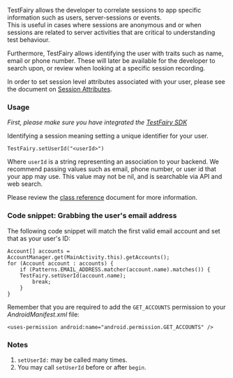 
TestFairy allows the developer to correlate sessions to app specific information such as users, server-sessions or events.   
This is useful in cases where sessions are anonymous and or when sessions are related to server activities that are critical to understanding test behaviour.

Furthermore, TestFairy allows identifying the user with traits such as name, email or phone number. These will later be available for the developer to search upon, or review when looking at a specific session recording.

In order to set session level attributes associated with your user, please see the document on [Session Attributes](https://docs.testfairy.com/Android/Session_Attributes.html).

### Usage

*First, please make sure you have integrated the [TestFairy SDK](Integrating_Android_SDK.html)*

Identifying a session meaning setting a unique identifier for your user.

`TestFairy.setUserId("<userId>")`

Where `userId` is a string representing an association to your backend. We recommend passing values such as email, phone number, or user id that your app may use. This value may not be nil, and is searchable via API and web search.

Please review the [class reference](https://app.testfairy.com/reference/android/com/testfairy/TestFairy.html) document for more information.

### Code snippet: Grabbing the user's email address

The following code snippet will match the first valid email account and set that as your user's ID:

```
Account[] accounts = AccountManager.get(MainActivity.this).getAccounts();
for (Account account : accounts) {
	if (Patterns.EMAIL_ADDRESS.matcher(account.name).matches()) {
    TestFairy.setUserId(account.name);
		break;
	}
}
```

Remember that you are required to add the `GET_ACCOUNTS` permission to your *AndroidManifest.xml* file:
```
<uses-permission android:name="android.permission.GET_ACCOUNTS" />
```

### Notes

1. `setUserId:` may be called many times. 
2. You may call `setUserId` before or after `begin`.
